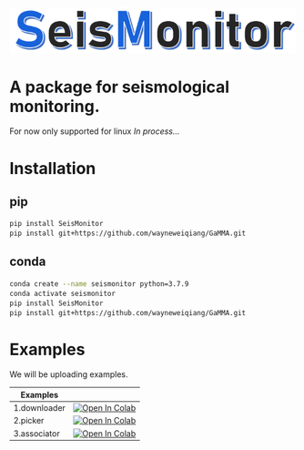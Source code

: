 ![seismonitor](docs/figures/seismonitor.PNG)     
# A package for seismological monitoring.
For now only supported for linux
*In process...*

# Installation

## pip
```bash
pip install SeisMonitor
pip install git+https://github.com/wayneweiqiang/GaMMA.git
```
## conda
```bash
conda create --name seismonitor python=3.7.9
conda activate seismonitor
pip install SeisMonitor
pip install git+https://github.com/wayneweiqiang/GaMMA.git
```


# Examples

We will be uploading examples.

| Examples |  |
|---|---|
| 1.downloader| [![Open In Colab](https://colab.research.google.com/assets/colab-badge.svg)](https://colab.research.google.com/github/ecastillot/SeisMonitor/blob/master/examples/1.downloader.ipynb) |
| 2.picker| [![Open In Colab](https://colab.research.google.com/assets/colab-badge.svg)](https://colab.research.google.com/github/ecastillot/SeisMonitor/blob/master/examples/2.picker.ipynb) |
| 3.associator| [![Open In Colab](https://colab.research.google.com/assets/colab-badge.svg)](https://colab.research.google.com/github/ecastillot/SeisMonitor/blob/master/examples/3.associator.ipynb) |

